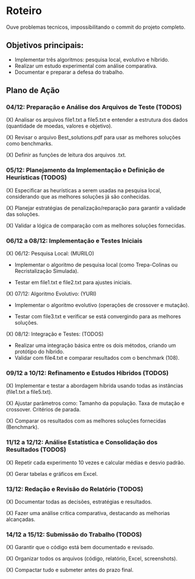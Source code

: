 # Roteiro

Ouve problemas tecnicos, impossibilitando o commit do projeto completo.

## Objetivos principais:

- Implementar três algoritmos: pesquisa local, evolutivo e híbrido.
- Realizar um estudo experimental com análise comparativa.
- Documentar e preparar a defesa do trabalho.

## Plano de Ação

### 04/12: Preparação e Análise dos Arquivos de Teste (TODOS)

(X) Analisar os arquivos file1.txt a file5.txt e entender a estrutura dos dados (quantidade de moedas, valores e objetivo).

(X) Revisar o arquivo Best_solutions.pdf para usar as melhores soluções como benchmarks.

(X) Definir as funções de leitura dos arquivos .txt.

### 05/12: Planejamento da Implementação e Definição de Heurísticas (TODOS)

(X) Especificar as heurísticas a serem usadas na pesquisa local, considerando que as melhores soluções já são conhecidas.

(X) Planejar estratégias de penalização/reparação para garantir a validade das soluções.

(X) Validar a lógica de comparação com as melhores soluções fornecidas.


### 06/12 a 08/12: Implementação e Testes Iniciais

(X) 06/12: Pesquisa Local: (MURILO)

- Implementar o algoritmo de pesquisa local (como Trepa-Colinas ou Recristalização Simulada).

- Testar em file1.txt e file2.txt para ajustes iniciais.

(X) 07/12: Algoritmo Evolutivo: (YURI)

- Implementar o algoritmo evolutivo (operações de crossover e mutação).

- Testar com file3.txt e verificar se está convergindo para as melhores soluções.

(X) 08/12: Integração e Testes: (TODOS)

- Realizar uma integração básica entre os dois métodos, criando um protótipo do híbrido.
- Validar com file4.txt e comparar resultados com o benchmark (108).

### 09/12 a 10/12: Refinamento e Estudos Híbridos (TODOS)

(X) Implementar e testar a abordagem híbrida usando todas as instâncias (file1.txt a file5.txt).

(X) Ajustar parâmetros como:
Tamanho da população.
Taxa de mutação e crossover.
Critérios de parada.

(X) Comparar os resultados com as melhores soluções fornecidas (Benchmark).

### 11/12 a 12/12: Análise Estatística e Consolidação dos Resultados (TODOS)

(X) Repetir cada experimento 10 vezes e calcular médias e desvio padrão.

(X) Gerar tabelas e gráficos em Excel.

### 13/12: Redação e Revisão do Relatório (TODOS)

(X) Documentar todas as decisões, estratégias e resultados.

(X) Fazer uma análise crítica comparativa, destacando as melhorias alcançadas.

### 14/12 a 15/12: Submissão do Trabalho (TODOS)

(X) Garantir que o código está bem documentado e revisado.

(X) Organizar todos os arquivos (código, relatório, Excel, screenshots).

(X) Compactar tudo e submeter antes do prazo final.
